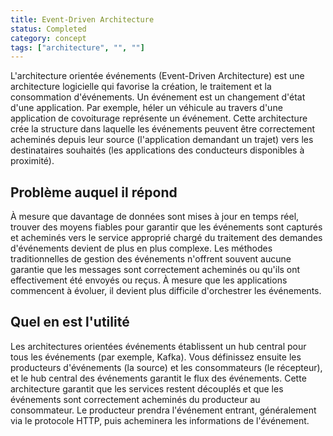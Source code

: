 ```yaml
---
title: Event-Driven Architecture
status: Completed
category: concept
tags: ["architecture", "", ""]
---
```


L'architecture orientée événements (Event-Driven Architecture) est une architecture logicielle qui favorise la création, le traitement et la consommation d'événements. 
Un événement est un changement d'état d'une application. 
Par exemple, héler un véhicule au travers d'une application de covoiturage représente un événement.
Cette architecture crée la structure dans laquelle les événements peuvent être correctement acheminés depuis leur source (l'application demandant un trajet) vers les destinataires souhaités (les applications des conducteurs disponibles à proximité).

## Problème auquel il répond

À mesure que davantage de données sont mises à jour en temps réel, trouver des moyens fiables pour garantir que les événements sont capturés et acheminés vers le service approprié chargé du traitement des demandes d'événements devient de plus en plus complexe. 
Les méthodes traditionnelles de gestion des événements n'offrent souvent aucune garantie que les messages sont correctement acheminés ou qu'ils ont effectivement été envoyés ou reçus. 
À mesure que les applications commencent à évoluer, il devient plus difficile d'orchestrer les événements.

## Quel en est l'utilité

Les architectures orientées événements établissent un hub central pour tous les événements (par exemple, Kafka). 
Vous définissez ensuite les producteurs d'événements (la source) et les consommateurs (le récepteur), et le hub central des événements garantit le flux des événements. 
Cette architecture garantit que les services restent découplés et que les événements sont correctement acheminés du producteur au consommateur. 
Le producteur prendra l'événement entrant, généralement via le protocole HTTP, puis acheminera les informations de l'événement.
